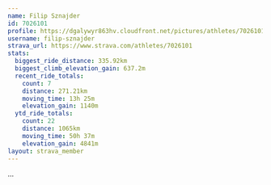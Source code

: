 ```yaml
---
name: Filip Sznajder
id: 7026101
profile: https://dgalywyr863hv.cloudfront.net/pictures/athletes/7026101/2123836/17/large.jpg
username: filip-sznajder
strava_url: https://www.strava.com/athletes/7026101
stats:
  biggest_ride_distance: 335.92km
  biggest_climb_elevation_gain: 637.2m
  recent_ride_totals:
    count: 7
    distance: 271.21km
    moving_time: 13h 25m
    elevation_gain: 1140m
  ytd_ride_totals:
    count: 22
    distance: 1065km
    moving_time: 50h 37m
    elevation_gain: 4841m
layout: strava_member
--- 
```

...
